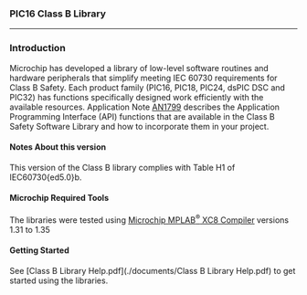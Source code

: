 ### PIC16 Class B Library

---

### Introduction
Microchip has developed a library of low-level software routines and hardware peripherals that simplify meeting IEC 60730 requirements for Class B Safety. Each product family (PIC16, PIC18, PIC24, dsPIC DSC and PIC32) has functions specifically designed work efficiently with the available resources. Application Note [AN1799](http://ww1.microchip.com/downloads/en/AppNotes/00001799A.pdf) describes the Application Programming Interface (API) functions that are available in the Class B Safety Software Library and how to incorporate them in your project.

#### Notes About this version
This version of the Class B library complies with Table H1 of IEC60730{ed5.0}b.

#### Microchip Required Tools
The libraries were tested using [Microchip MPLAB<sup>&reg;</sup> XC8 Compiler](http://www.microchip.com/xc8) versions 1.31 to 1.35

#### Getting Started
See [Class B Library Help.pdf](./documents/Class B Library Help.pdf) to get started using the libraries.
